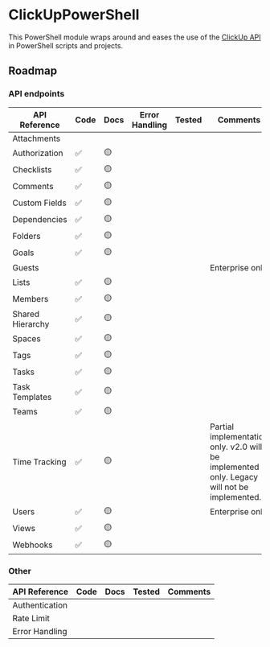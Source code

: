 # ClickUpPowerShell

This PowerShell module wraps around and eases the use of the [ClickUp API](https://clickup.com/api) in PowerShell scripts and projects.

## Roadmap

### API endpoints

| API Reference | Code | Docs | Error Handling | Tested | Comments |
| ------------- | ---- | ---- | --- | ------ | -------- |
| Attachments   |      |      |   |         |          |
| Authorization | ✅    | 🟡    |   |        |          |
| Checklists    | ✅    | 🟡    |   |         |          |
| Comments      | ✅    | 🟡    |   |         |          |
| Custom Fields | ✅    | 🟡    |   |        |          |
| Dependencies  | ✅    | 🟡    |   |        |          |
| Folders       | ✅    | 🟡    |   |         |          |
| Goals         | ✅    | 🟡    |   |        |          |
| Guests        |      |      |   |        | Enterprise only |
| Lists         | ✅    | 🟡    |   |         |          |
| Members       | ✅    | 🟡    |   |        |          |
| Shared Hierarchy | ✅    | 🟡    |   |        |          |
| Spaces        | ✅    | 🟡    |   |         |          |
| Tags          | ✅    | 🟡    |   |        |          |
| Tasks         | ✅    | 🟡    |   |         |          |
| Task Templates |✅    | 🟡    |   |        |          |
| Teams         | ✅    | 🟡    |   |         |          |
| Time Tracking | ✅    | 🟡    |   |        | Partial implementation only. v2.0 will be implemented only. Legacy will not be implemented. |
| Users         | ✅    | 🟡    |   |         | Enterprise only |
| Views         | ✅    | 🟡    |   |        |          |
| Webhooks      | ✅    | 🟡    |   |        |          |

### Other

| API Reference | Code | Docs | Tested | Comments |
| ------------- | ---- | ---- | ------ | -------- |
| Authentication      |      |      |        |          |
| Rate Limit          |      |      |        |          |
| Error Handling      |      |      |        |          |
